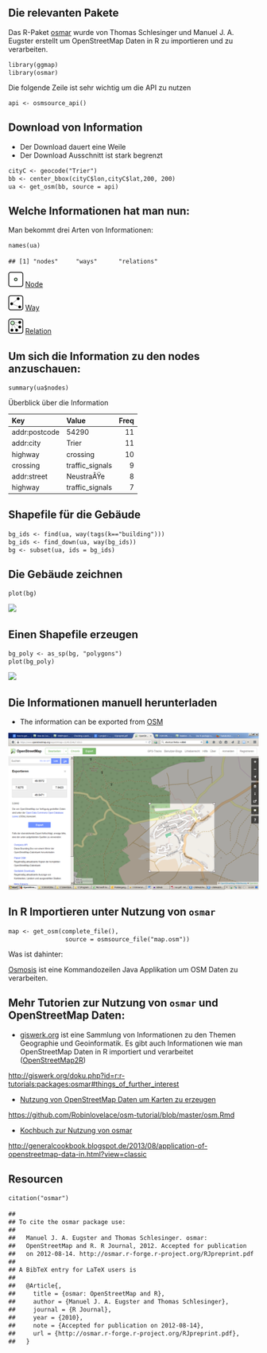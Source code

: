 Die relevanten Pakete
---------------------

Das R-Paket
[osmar](https://cran.r-project.org/web/packages/osmar/index.html) wurde
von Thomas Schlesinger und Manuel J. A. Eugster erstellt um
OpenStreetMap Daten in R zu importieren und zu verarbeiten.

    library(ggmap)
    library(osmar)

Die folgende Zeile ist sehr wichtig um die API zu nutzen

    api <- osmsource_api()

Download von Information
------------------------

-   Der Download dauert eine Weile
-   Der Download Ausschnitt ist stark begrenzt

<!-- -->

    cityC <- geocode("Trier")
    bb <- center_bbox(cityC$lon,cityC$lat,200, 200)
    ua <- get_osm(bb, source = api)

Welche Informationen hat man nun:
---------------------------------

Man bekommt drei Arten von Informationen:

    names(ua)

    ## [1] "nodes"     "ways"      "relations"

![Symbol node](figure/30px-Osm_element_node.svg.png)
[Node](http://wiki.openstreetmap.org/wiki/Elements#Node)

![Symbol way](figure/30px-Osm_element_way.svg.png)
[Way](http://wiki.openstreetmap.org/wiki/Elements#Way)

![Symbol relation](figure/30px-Osm_element_relation.svg.png)
[Relation](http://wiki.openstreetmap.org/wiki/Relation)

Um sich die Information zu den nodes anzuschauen:
-------------------------------------------------

    summary(ua$nodes)

Überblick über die Information

<table>
<thead>
<tr class="header">
<th align="left">Key</th>
<th align="left">Value</th>
<th align="right">Freq</th>
</tr>
</thead>
<tbody>
<tr class="odd">
<td align="left">addr:postcode</td>
<td align="left">54290</td>
<td align="right">11</td>
</tr>
<tr class="even">
<td align="left">addr:city</td>
<td align="left">Trier</td>
<td align="right">11</td>
</tr>
<tr class="odd">
<td align="left">highway</td>
<td align="left">crossing</td>
<td align="right">10</td>
</tr>
<tr class="even">
<td align="left">crossing</td>
<td align="left">traffic_signals</td>
<td align="right">9</td>
</tr>
<tr class="odd">
<td align="left">addr:street</td>
<td align="left">NeustraÃŸe</td>
<td align="right">8</td>
</tr>
<tr class="even">
<td align="left">highway</td>
<td align="left">traffic_signals</td>
<td align="right">7</td>
</tr>
</tbody>
</table>

Shapefile für die Gebäude
-------------------------

    bg_ids <- find(ua, way(tags(k=="building")))
    bg_ids <- find_down(ua, way(bg_ids))
    bg <- subset(ua, ids = bg_ids)

Die Gebäude zeichnen
--------------------

    plot(bg)

![](osmar_files/figure-markdown_strict/unnamed-chunk-12-1.png)<!-- -->

Einen Shapefile erzeugen
------------------------

    bg_poly <- as_sp(bg, "polygons")  
    plot(bg_poly)

![](osmar_files/figure-markdown_strict/unnamed-chunk-13-1.png)<!-- -->

Die Informationen manuell herunterladen
---------------------------------------

-   The information can be exported from
    [OSM](https://www.openstreetmap.org/export)

![Ausschnitt Sippersfeld](figure/Sippersfeld.png)

In R Importieren unter Nutzung von `osmar`
------------------------------------------

    map <- get_osm(complete_file(), 
                    source = osmsource_file("map.osm"))

Was ist dahinter:

[Osmosis](http://wiki.openstreetmap.org/wiki/Osmosis/Detailed_Usage_0.44#--tag-filter_.28--tf.29)
ist eine Kommandozeilen Java Applikation um OSM Daten zu verarbeiten.

Mehr Tutorien zur Nutzung von `osmar` und OpenStreetMap Daten:
--------------------------------------------------------------

-   [giswerk.org](http://giswerk.org/) ist eine Sammlung von
    Informationen zu den Themen Geographie und Geoinformatik. Es gibt
    auch Informationen wie man OpenStreetMap Daten in R importiert und
    verarbeitet
    ([OpenStreetMap2R](http://giswerk.org/doku.php?id=r:r-tutorials:packages:osmar#things_of_further_interest))

<http://giswerk.org/doku.php?id=r:r-tutorials:packages:osmar#things_of_further_interest>

-   [Nutzung von OpenStreetMap Daten um Karten zu
    erzeugen](https://github.com/Robinlovelace/osm-tutorial/blob/master/osm.Rmd)

<https://github.com/Robinlovelace/osm-tutorial/blob/master/osm.Rmd>

-   [Kochbuch zur Nutzung von
    osmar](http://generalcookbook.blogspot.de/2013/08/application-of-openstreetmap-data-in.html?view=classic)

<http://generalcookbook.blogspot.de/2013/08/application-of-openstreetmap-data-in.html?view=classic>

Resourcen
---------

    citation("osmar")

    ## 
    ## To cite the osmar package use:
    ## 
    ##   Manuel J. A. Eugster and Thomas Schlesinger. osmar:
    ##   OpenStreetMap and R. R Journal, 2012. Accepted for publication
    ##   on 2012-08-14. http://osmar.r-forge.r-project.org/RJpreprint.pdf
    ## 
    ## A BibTeX entry for LaTeX users is
    ## 
    ##   @Article{,
    ##     title = {osmar: OpenStreetMap and R},
    ##     author = {Manuel J. A. Eugster and Thomas Schlesinger},
    ##     journal = {R Journal},
    ##     year = {2010},
    ##     note = {Accepted for publication on 2012-08-14},
    ##     url = {http://osmar.r-forge.r-project.org/RJpreprint.pdf},
    ##   }
